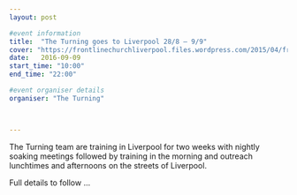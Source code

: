 ```yaml
---
layout: post

#event information
title:  "The Turning goes to Liverpool 28/8 – 9/9"
cover: "https://frontlinechurchliverpool.files.wordpress.com/2015/04/frontlinechurch.jpg"
date:   2016-09-09
start_time: "10:00"
end_time: "22:00"

#event organiser details
organiser: "The Turning"



---
```

The Turning team are training in Liverpool for two weeks with nightly soaking meetings followed by training in the morning and outreach lunchtimes and afternoons on the streets of Liverpool.

Full details to follow ...

